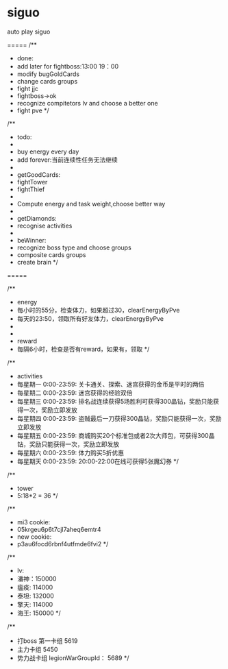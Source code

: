 siguo
=====

auto play siguo

=====
/**
 * done: 
 * add later for fightboss:13:00 19：00
 * modify bugGoldCards
 * change cards groups
 * fight jjc
 * fightboss->ok
 * recognize compitetors lv and choose a better one
 * fight pve
 */

/**
 * todo:
 *
 * buy energy every day
 * add forever:当前连续性任务无法继续
 *
 * getGoodCards:
 * fightTower
 * fightThief
 * 
 * Compute energy and task weight,choose better way
 *
 * getDiamonds:
 * recognise activities
 *
 * beWinner:
 * recognize boss type and choose groups
 * composite cards groups
 * create brain
 */

=====

/**
 * energy
 * 每小时的55分，检查体力，如果超过30，clearEnergyByPve
 * 每天的23:50，领取所有好友体力，clearEnergyByPve
 *
 * 
 * reward
 * 每隔6小时，检查是否有reward，如果有，领取
 */


/**
 * activities
 * 每星期一 0:00-23:59: 关卡通关、探索、迷宫获得的金币是平时的两倍
 * 每星期二 0:00-23:59: 迷宫获得的经验双倍
 * 每星期三 0:00-23:59: 排名战连续获得5场胜利可获得300晶钻，奖励只能获得一次，奖励立即发放
 * 每星期四 0:00-23:59: 盗贼最后一刀获得300晶钻，奖励只能获得一次，奖励立即发放
 * 每星期五 0:00-23:59: 商城购买20个标准包或者2次大师包，可获得300晶钻，奖励只能获得一次，奖励立即发放
 * 每星期六 0:00-23:59: 体力购买5折优惠
 * 每星期天 0:00-23:59: 20:00-22:00在线可获得5张魔幻券
 */

/**
 * tower
 * 5:18*2 = 36
 */

/**
 * mi3 cookie:
 * 05krgeu6p6t7cjl7aheq6emtr4
 * new cookie:
 * p3au6focd6rbnf4utfmde6fvi2
 */
 

/**
 * lv:
 * 潘神：150000
 * 瘟疫: 114000
 * 泰坦: 132000
 * 擎天: 114000
 * 海王: 150000
 */

/**
 * 打boss 第一卡组 5619
 * 主力卡组 5450
 * 势力战卡组 legionWarGroupId： 5689
 */
